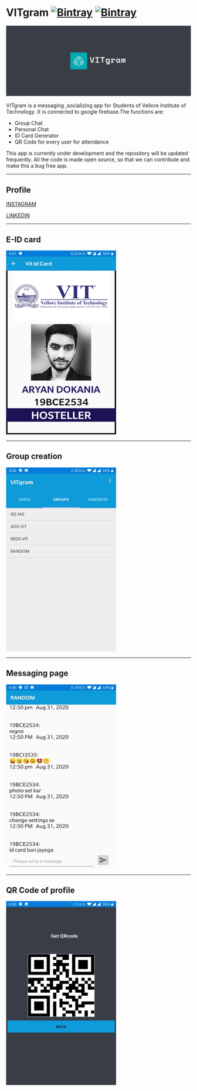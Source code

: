 # VITgram  [![Bintray](https://img.shields.io/twitter/url?label=Follow&style=social&url=https%3A%2F%2Ftwitter.com%2FAryanDokania)](https://bintray.com/blocke/releases/scalajack) [![Bintray](https://img.shields.io/github/followers/imaryandokania?style=social)](https://bintray.com/blocke/releases/scalajack)

![alt text](https://github.com/imaryandokania/VITgram/blob/master/VITgram.PNG)

VITgram is a messaging ,socializing app for Students of Vellore Institute of Technology .It is connected to google firebase.The functions are:

- Group Chat
- Personal Chat
- ID Card Generator
- QR Code for every user for attendance

This app is currently under development and the repository will be updated frequently.
All the code is made open source, so that we can contribute and make this a bug free app.

-------------------------------------------
## Profile

[INSTAGRAM](https://www.instagram.com/theinsane.programmer/)

[LINKEDIN](https://www.linkedin.com/in/aryan-dokania-14436b159)

----------------

## E-ID card

<img src="https://github.com/imaryandokania/VITgram/blob/master/Prototype/E-ID%20generator.jpeg " width="300" height="500">

--------------

## Group creation 

<img src="https://github.com/imaryandokania/VITgram/blob/master/Prototype/Groups.jpeg" width="300" height="500">

-----------------

## Messaging page

<img src="https://github.com/imaryandokania/VITgram/blob/master/Prototype/Instant%20messaging.jpeg" width="300" height="500">

-------------

## QR Code of profile

<img src="https://github.com/imaryandokania/VITgram/blob/master/Prototype/qrcodeapi.jpeg" width="300" height="500">

